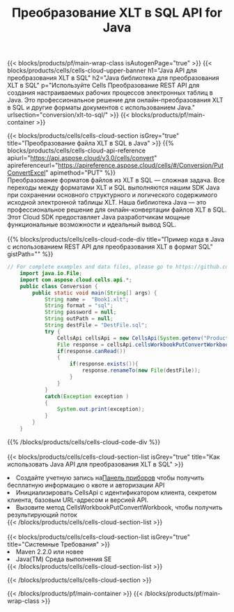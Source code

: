 ﻿---
title:  Преобразование XLT в SQL API for Java
description:  Облачные API и SDK для Microsoft Excel и OpenOffice Calc. Преобразование электронной таблицы в файл другого формата.
url: /ru/java/conversion/xlt-to-sql/
---
{{< blocks/products/pf/main-wrap-class isAutogenPage="true" >}}
{{< blocks/products/cells/cells-cloud-upper-banner h1="Java API для преобразования XLT в SQL" h2="Java библиотека для преобразования XLT в SQL" p="Используйте Cells Преобразование REST API для создания настраиваемых рабочих процессов электронных таблиц в Java. Это профессиональное решение для онлайн-преобразования XLT в SQL и другие форматы документов с использованием Java." urlsection="conversion/xlt-to-sql/" >}}
{{< blocks/products/pf/main-container >}}

{{< blocks/products/cells/cells-cloud-section isGrey="true" title="Преобразование файла XLT в SQL в Java" >}}
{{% blocks/products/cells/cells-cloud-api-reference apiurl="https://api.aspose.cloud/v3.0/cells/convert" apireferenceurl="https://apireference.aspose.cloud/cells/#/Conversion/PutConvertExcel" apimethod="PUT" %}}
<br/>
Преобразование форматов файлов из XLT в SQL — сложная задача. Все переходы между форматами XLT и SQL выполняются нашим SDK Java при сохранении основного структурного и логического содержимого исходной электронной таблицы XLT. Наша библиотека Java — это профессиональное решение для онлайн-конвертации файлов XLT в SQL. Этот Cloud SDK предоставляет Java разработчикам мощные функциональные возможности и идеальный вывод SQL.
<br/>
<br/>
{{% blocks/products/cells/cells-cloud-code-div title="Пример кода в Java с использованием REST API для преобразования XLT в формат SQL" gistPath="" %}}
 
```java
// For complete examples and data files, please go to https://github.com/aspose-cells-cloud/aspose-cells-cloud-java/
    import java.io.File;
    import com.aspose.cloud.cells.api.*;
    public class Conversion {
        public static void main(String[] args) {
            String name =  "Book1.xlt";
            String format = "sql";
            String password = null;
            String outPath = null;
            String destFile = "DestFile.sql";
            try {
                CellsApi cellsApi = new CellsApi(System.getenv("ProductClientId"), System.getenv("ProductClientSecret"));
                File response = cellsApi.cellsWorkbookPutConvertWorkbook(new File(name), format, password, outPath, null,null);            
                if(response.canRead())
                {
                    if(response.exists()){
                        response.renameTo(new File(destFile));
                    }                
                }
            }
            catch(Exception exception )
            {
                System.out.print(exception);
            }
        }
    }
```
 
{{% /blocks/products/cells/cells-cloud-code-div %}}
<br/>
<br/>
{{< blocks/products/cells/cells-cloud-section-list isGrey="true" title="Как использовать Java API для преобразования XLT в SQL" >}}
<li> Создайте учетную запись на<a href="https://dashboard.aspose.cloud/">Панель приборов</a> чтобы получить бесплатную информацию о квоте и авторизации API</li>
<li>Инициализировать CellsApi с идентификатором клиента, секретом клиента, базовым URL-адресом и версией API.</li>
<li>Вызовите метод CellsWorkbookPutConvertWorkbook, чтобы получить результирующий поток</li>
{{< /blocks/products/cells/cells-cloud-section-list >}}
<br/>
<br/>
{{< blocks/products/cells/cells-cloud-section-list isGrey="true" title="Системные Требования" >}}
<li>Maven 2.2.0 или новее</li>
<li>Java(TM) Среда выполнения SE</li>
{{< /blocks/products/cells/cells-cloud-section-list >}}

{{< /blocks/products/cells/cells-cloud-section >}}

{{< /blocks/products/pf/main-container >}}
{{< /blocks/products/pf/main-wrap-class >}}
